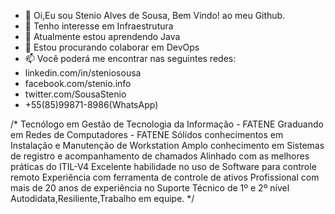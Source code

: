 - 👋 Oi,Eu sou Stenio Alves de Sousa, Bem Vindo! ao meu Github.
- 👀 Tenho interesse em Infraestrutura
- 🌱 Atualmente estou aprendendo Java 
- 💞️ Estou procurando colaborar em DevOps
- 📫 Você poderá me encontrar nas seguintes redes:
-  linkedin.com/in/steniosousa
-  facebook.com/stenio.info
-  twitter.com/SousaStenio
-  +55(85)99871-8986(WhatsApp)

/*
Tecnólogo em Gestão de Tecnologia da Informação - FATENE
Graduando em Redes de Computadores - FATENE
Sólidos conhecimentos em Instalação e Manutenção de Workstation
Amplo conhecimento em Sistemas de registro e acompanhamento de chamados
Alinhado com as melhores práticas do ITIL-V4
Excelente habilidade no uso de Software para controle remoto
Experiência com ferramenta de controle de ativos
Profissional com mais de 20 anos de experiência no Suporte Técnico de 1º e 2º nível
Autodidata,Resiliente,Trabalho em equipe.
*/
